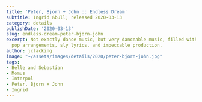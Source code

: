 ```yaml
---
title: 'Peter, Bjorn + John :: Endless Dream'
subtitle: Ingrid &bull; released 2020-03-13
category: details
publishDate: '2020-03-13'
slug: endless-dream-peter-bjorn-john
excerpt: Not exactly dance music, but very danceable music, filled with intricate
  pop arrangements, sly lyrics, and impeccable production.
author: jclacking
image: "~/assets/images/details/2020/peter-bjorn-john.jpg"
tags:
- Belle and Sebastian
- Momus
- Interpol
- Peter, Bjorn + John
- Ingrid
---
```



